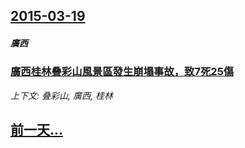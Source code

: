 ## [2015-03-19](/news/2015/03/19/index.md)

##### 廣西
### [廣西桂林叠彩山風景區發生崩塌事故，致7死25傷](/news/2015/03/19/廣西桂林叠彩山風景區發生崩塌事故-致7死25傷.md)
_上下文: 叠彩山, 廣西, 桂林_

## [前一天...](/news/2015/03/18/index.md)

